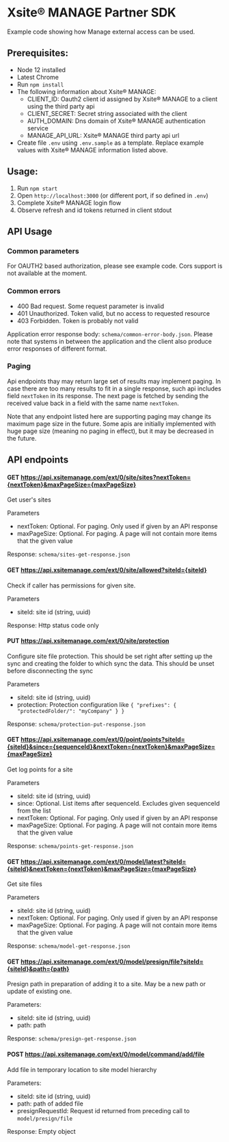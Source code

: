 # Xsite® MANAGE Partner SDK
Example code showing how Manage external access can be used.

## Prerequisites:
- Node 12 installed
- Latest Chrome
- Run `npm install`
- The following information about Xsite® MANAGE:
    - CLIENT_ID: Oauth2 client id assigned by Xsite® MANAGE to a client using the third party api
    - CLIENT_SECRET: Secret string associated with the client
    - AUTH_DOMAIN: Dns domain of Xsite® MANAGE authentication service
    - MANAGE_API_URL: Xsite® MANAGE third party api url
- Create file `.env` using `.env.sample` as a template. Replace example values
  with Xsite® MANAGE information listed above.

## Usage:
1. Run `npm start`
2. Open `http://localhost:3000` (or different port, if so defined in `.env`)
3. Complete Xsite® MANAGE login flow
4. Observe refresh and id tokens returned in client stdout


## API Usage

### Common parameters
For OAUTH2 based authorization, please see example code. Cors support is not available at the moment.

### Common errors
- 400 Bad request. Some request parameter is invalid
- 401 Unauthorized. Token valid, but no access to requested resource
- 403 Forbidden. Token is probably not valid

Application error response body: `schema/common-error-body.json`. Please note that systems in between the application and the client also produce error responses of different format.

### Paging
Api endpoints thay may return large set of results may implement paging. In
case there are too many results to fit in a single response, such api includes
field `nextToken` in its response. The next page is fetched by sending
the received value back in a field with the same name `nextToken`.

Note that any endpoint listed here are supporting paging may change its maximum
page size in the future. Some apis are initially implemented with huge page
size (meaning no paging in effect), but it may be decreased in the future.

## API endpoints

#### GET https://api.xsitemanage.com/ext/0/site/sites?nextToken={nextToken}&maxPageSize={maxPageSize}
Get user's sites

Parameters
- nextToken: Optional. For paging. Only used if given by an API response
- maxPageSize: Optional. For paging. A page will not contain more items that the given value

Response: `schema/sites-get-response.json`

#### GET https://api.xsitemanage.com/ext/0/site/allowed?siteId={siteId}
Check if caller has permissions for given site.

Parameters
- siteId: site id (string, uuid)

Response: Http status code only

#### PUT https://api.xsitemanage.com/ext/0/site/protection
Configure site file protection. This should be set right after setting up the sync and creating the folder to which sync the data.
This should be unset before disconnecting the sync

Parameters
- siteId: site id (string, uuid)
- protection: Protection configuration like `{ "prefixes": { "protectedFolder/": "myCompany" } }`

Response: `schema/protection-put-response.json`

#### GET https://api.xsitemanage.com/ext/0/point/points?siteId={siteId}&since={sequenceId}&nextToken={nextToken}&maxPageSize={maxPageSize}
Get log points for a site

Parameters
- siteId: site id (string, uuid)
- since: Optional. List items after sequenceId. Excludes given sequenceId from the list
- nextToken: Optional. For paging. Only used if given by an API response
- maxPageSize: Optional. For paging. A page will not contain more items that the given value

Response: `schema/points-get-response.json`

#### GET https://api.xsitemanage.com/ext/0/model/latest?siteId={siteId}&nextToken={nextToken}&maxPageSize={maxPageSize}
Get site files

Parameters
- siteId: site id (string, uuid)
- nextToken: Optional. For paging. Only used if given by an API response
- maxPageSize: Optional. For paging. A page will not contain more items that the given value

Response: `schema/model-get-response.json`

#### GET https://api.xsitemanage.com/ext/0/model/presign/file?siteId={siteId}&path={path}
Presign path in preparation of adding it to a site. May be a new path or update of existing one.

Parameters:
- siteId: site id (string, uuid)
- path: path

Response: `schema/presign-get-response.json`

#### POST https://api.xsitemanage.com/ext/0/model/command/add/file
Add file in temporary location to site model hierarchy

Parameters:
- siteId: site id (string, uuid)
- path: path of added file
- presignRequestId: Request id returned from preceding call to `model/presign/file`

Response: Empty object
